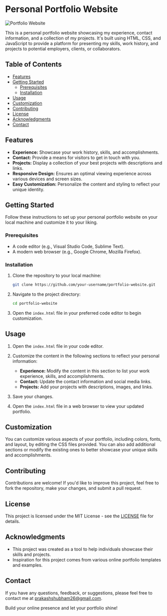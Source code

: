 # Personal Portfolio Website

![Portfolio Website](portfolio-screenshot.png)

This is a personal portfolio website showcasing my experience, contact information, and a collection of my projects. It's built using HTML, CSS, and JavaScript to provide a platform for presenting my skills, work history, and projects to potential employers, clients, or collaborators.

## Table of Contents

- [Features](#features)
- [Getting Started](#getting-started)
  - [Prerequisites](#prerequisites)
  - [Installation](#installation)
- [Usage](#usage)
- [Customization](#customization)
- [Contributing](#contributing)
- [License](#license)
- [Acknowledgments](#acknowledgments)
- [Contact](#contact)

## Features

- **Experience:** Showcase your work history, skills, and accomplishments.
- **Contact:** Provide a means for visitors to get in touch with you.
- **Projects:** Display a collection of your best projects with descriptions and links.
- **Responsive Design:** Ensures an optimal viewing experience across various devices and screen sizes.
- **Easy Customization:** Personalize the content and styling to reflect your unique identity.

## Getting Started

Follow these instructions to set up your personal portfolio website on your local machine and customize it to your liking.

### Prerequisites

- A code editor (e.g., Visual Studio Code, Sublime Text).
- A modern web browser (e.g., Google Chrome, Mozilla Firefox).

### Installation

1. Clone the repository to your local machine:

   ```bash
   git clone https://github.com/your-username/portfolio-website.git
   ```

2. Navigate to the project directory:

   ```bash
   cd portfolio-website
   ```

3. Open the `index.html` file in your preferred code editor to begin customization.

## Usage

1. Open the `index.html` file in your code editor.

2. Customize the content in the following sections to reflect your personal information:

   - **Experience:** Modify the content in this section to list your work experience, skills, and accomplishments.
   - **Contact:** Update the contact information and social media links.
   - **Projects:** Add your projects with descriptions, images, and links.

3. Save your changes.

4. Open the `index.html` file in a web browser to view your updated portfolio.

## Customization

You can customize various aspects of your portfolio, including colors, fonts, and layout, by editing the CSS files provided. You can also add additional sections or modify the existing ones to better showcase your unique skills and accomplishments.

## Contributing

Contributions are welcome! If you'd like to improve this project, feel free to fork the repository, make your changes, and submit a pull request.

## License

This project is licensed under the MIT License - see the [LICENSE](LICENSE) file for details.

## Acknowledgments

- This project was created as a tool to help individuals showcase their skills and projects.
- Inspiration for this project comes from various online portfolio templates and examples.

## Contact

If you have any questions, feedback, or suggestions, please feel free to contact me at prakashshubham26@gmail.com.

Build your online presence and let your portfolio shine!
